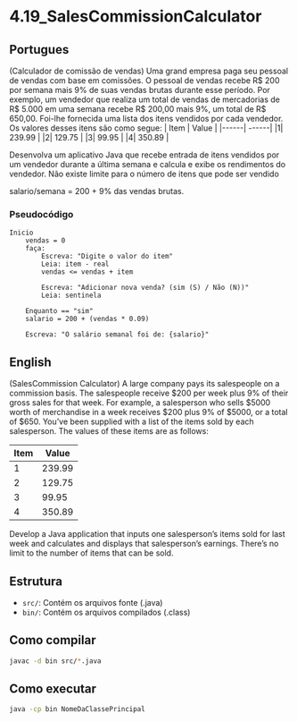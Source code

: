 # 4.19_SalesCommissionCalculator

## Portugues
(Calculador de comissão de vendas) Uma grand empresa paga seu pessoal de vendas com base em comissões. O pessoal de vendas recebe R$ 200 por semana mais 9% de suas vendas brutas durante esse período. Por exemplo, um vendedor que realiza um total de vendas de mercadorias de R$ 5.000 em uma semana recebe R$ 200,00 mais 9%, um total de R$ 650,00. Foi-lhe fornecida uma lista dos itens vendidos por cada vendedor. Os valores desses itens são como  segue:
| Item | Value |
|------| ------|
|1|    239.99 |
|2|    129.75 |
|3|    99.95 |
|4|    350.89 |

Desenvolva um aplicativo Java que recebe entrada de itens vendidos por um vendedor durante a última semana e calcula e exibe os rendimentos do vendedor. Não existe limite para o número de itens que pode ser vendido

salario/semana = 200 + 9% das vendas brutas.

### Pseudocódigo
```
Inicio
    vendas = 0
    faça:
        Escreva: "Digite o valor do item"
        Leia: item - real
        vendas <= vendas + item

        Escreva: "Adicionar nova venda? (sim (S) / Não (N))"
        Leia: sentinela
    
    Enquanto == "sim" 
    salario = 200 + (vendas * 0.09)

    Escreva: "O salário semanal foi de: {salario}"
```


## English
(SalesCommission Calculator) A large company pays its salespeople on a commission basis.
 The salespeople receive $200 per week plus 9% of their gross sales for that week. For example, a salesperson who sells $5000 worth of merchandise in a week receives $200 plus 9% of $5000, or a total of $650. You’ve been supplied with a list of the items sold by each salesperson. The values of these items are as follows:
 
| Item | Value |
|------| ------|
|1|    239.99 |
|2|    129.75 |
|3|    99.95 |
|4|    350.89 |
 
 Develop a Java application that inputs one salesperson’s items sold for last week and calculates and
 displays that salesperson’s earnings. There’s no limit to the number of items that can be sold.



## Estrutura

- `src/`: Contém os arquivos fonte (.java)
- `bin/`: Contém os arquivos compilados (.class)

## Como compilar

```bash
javac -d bin src/*.java
```

## Como executar

```bash
java -cp bin NomeDaClassePrincipal
```
